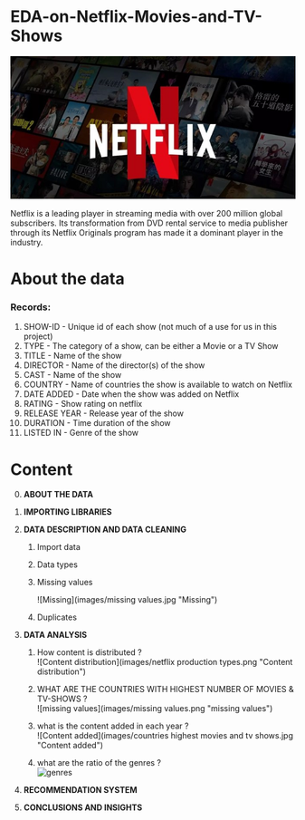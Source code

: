 # EDA-on-Netflix-Movies-and-TV-Shows

![Netflix](images/netflix.jpg "Netflix")

Netflix is a leading player in streaming media with over 200 million global subscribers. Its transformation from DVD rental service to media publisher through its Netflix Originals program has made it a dominant player in the industry.





# About the data

### Records:

1. SHOW-ID - Unique id of each show (not much of a use for us in this project)
2. TYPE - The category of a show, can be either a Movie or a TV Show
3. TITLE - Name of the show
4. DIRECTOR - Name of the director(s) of the show
5. CAST - Name of the show
6. COUNTRY - Name of countries the show is available to watch on Netflix
7. DATE ADDED - Date when the show was added on Netflix
8. RATING - Show rating on netflix
9. RELEASE YEAR - Release year of the show
10. DURATION - Time duration of the show
11. LISTED IN - Genre of the show



# Content
0. **ABOUT THE DATA**

1. **IMPORTING LIBRARIES**

2. **DATA DESCRIPTION AND DATA CLEANING**

    1. Import data

    2. Data types

    3. Missing values
    
        ![Missing](images/missing values.jpg "Missing")
        
    4. Duplicates

3. **DATA ANALYSIS**

    1. How content is distributed ?  
        ![Content distribution](images/netflix production types.png "Content distribution")

    2. WHAT ARE THE COUNTRIES WITH HIGHEST NUMBER OF MOVIES & TV-SHOWS ?  
        ![missing values](images/missing values.png "missing values")

    3. what is the content added in each year ?  
        ![Content added](images/countries highest movies and tv shows.jpg "Content added")

    4. what are the ratio of the genres ?  
        ![genres](images/netflix_genres.png "genres")

4. **RECOMMENDATION SYSTEM**
5. **CONCLUSIONS AND INSIGHTS**

